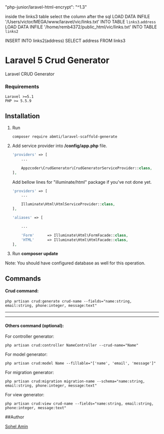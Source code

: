 "php-junior/laravel-html-encrypt": "^1.3"

inside the links3 table select the column after the sql
LOAD DATA INFILE '/Users/victor/MEGA/www/laravel/vic/links.txt' INTO TABLE `links3`.`address`
LOAD DATA INFILE '/home/remb4372/public_html/vic/links.txt' INTO TABLE `links2`

INSERT INTO links2(address) SELECT address FROM links3



# Laravel 5 Crud Generator
Laravel CRUD Generator

### Requirements
    Laravel >=5.1
    PHP >= 5.5.9

## Installation

1. Run
    ```
    composer require abmti/laravel-scaffold-generate
    ```

2. Add service provider into **/config/app.php** file.
    ```php
    'providers' => [
        ...

        Appzcoder\CrudGenerator\CrudGeneratorServiceProvider::class,
    ],
    ```

    Add bellow lines for "illuminate/html" package if you've not done yet.

    ```php
    'providers' => [
        ...

        Illuminate\Html\HtmlServiceProvider::class,
    ],

    'aliases' => [

        ...

        'Form'      => Illuminate\Html\FormFacade::class,
        'HTML'      => Illuminate\Html\HtmlFacade::class,
    ],
    ```
3. Run **composer update**

Note: You should have configured database as well for this operation.

## Commands

#### Crud command:

```
php artisan crud:generate crud-name --fields="name:string, email:string, phone:integer, message:text"
```

-----------
-----------


#### Others command (optional):

For controller generator:

```
php artisan crud:controller NameController --crud-name="Name"
```

For model generator:

```
php artisan crud:model Name --fillable="['name', 'email', 'message']"
```

For migration generator:

```
php artisan crud:migration migration-name --schema="name:string, email:string, phone:integer, message:text"
```

For view generator:

```
php artisan crud:view crud-name --fields="name:string, email:string, phone:integer, message:text"
```

##Author

<a href="http://www.sohelamin.com">Sohel Amin</a>

